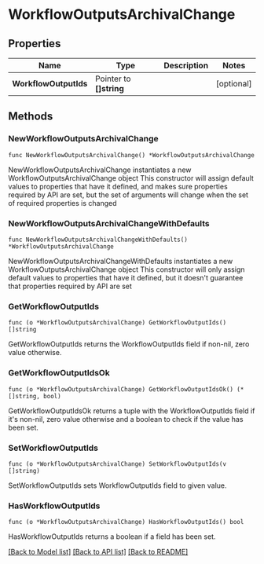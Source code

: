 # WorkflowOutputsArchivalChange

## Properties

Name | Type | Description | Notes
------------ | ------------- | ------------- | -------------
**WorkflowOutputIds** | Pointer to **[]string** |  | [optional] 

## Methods

### NewWorkflowOutputsArchivalChange

`func NewWorkflowOutputsArchivalChange() *WorkflowOutputsArchivalChange`

NewWorkflowOutputsArchivalChange instantiates a new WorkflowOutputsArchivalChange object
This constructor will assign default values to properties that have it defined,
and makes sure properties required by API are set, but the set of arguments
will change when the set of required properties is changed

### NewWorkflowOutputsArchivalChangeWithDefaults

`func NewWorkflowOutputsArchivalChangeWithDefaults() *WorkflowOutputsArchivalChange`

NewWorkflowOutputsArchivalChangeWithDefaults instantiates a new WorkflowOutputsArchivalChange object
This constructor will only assign default values to properties that have it defined,
but it doesn't guarantee that properties required by API are set

### GetWorkflowOutputIds

`func (o *WorkflowOutputsArchivalChange) GetWorkflowOutputIds() []string`

GetWorkflowOutputIds returns the WorkflowOutputIds field if non-nil, zero value otherwise.

### GetWorkflowOutputIdsOk

`func (o *WorkflowOutputsArchivalChange) GetWorkflowOutputIdsOk() (*[]string, bool)`

GetWorkflowOutputIdsOk returns a tuple with the WorkflowOutputIds field if it's non-nil, zero value otherwise
and a boolean to check if the value has been set.

### SetWorkflowOutputIds

`func (o *WorkflowOutputsArchivalChange) SetWorkflowOutputIds(v []string)`

SetWorkflowOutputIds sets WorkflowOutputIds field to given value.

### HasWorkflowOutputIds

`func (o *WorkflowOutputsArchivalChange) HasWorkflowOutputIds() bool`

HasWorkflowOutputIds returns a boolean if a field has been set.


[[Back to Model list]](../README.md#documentation-for-models) [[Back to API list]](../README.md#documentation-for-api-endpoints) [[Back to README]](../README.md)


